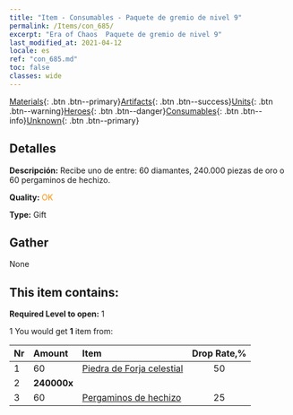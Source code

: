 ```yaml
---
title: "Item - Consumables - Paquete de gremio de nivel 9"
permalink: /Items/con_685/
excerpt: "Era of Chaos  Paquete de gremio de nivel 9"
last_modified_at: 2021-04-12
locale: es
ref: "con_685.md"
toc: false
classes: wide
---
```

 [Materials](/es/Items/){: .btn .btn--primary}[Artifacts](/es/Items/Artifacts/){: .btn .btn--success}[Units](/es/Items/Units/){: .btn .btn--warning}[Heroes](/es/Items/Heroes/){: .btn .btn--danger}[Consumables](/es/Items/Consumables/){: .btn .btn--info}[Unknown](/es/Items/Unknown/){: .btn .btn--primary}

## Detalles
 **Descripción:** Recibe uno de entre: 60 diamantes, 240.000 piezas de oro o 60 pergaminos de hechizo.

 **Quality:** <span style="color: #FF8C00">OK</span>

 **Type:** Gift

## Gather

  None

## This item contains:

 **Required Level to open:** 1

 1 You would get **1** item  from:

  | Nr | Amount |     Item    | Drop Rate,% |
  |:---|:-------|:------------|:---------:|
  | 1 | 60 | [Piedra de Forja celestial](/es/Items/art_188/) | 50 | 
  | 2 |  **240000x** | <i class="fas fa-coins"/> |  | 25 | 
  | 3 | 60 | [Pergaminos de hechizo](/es/Items/con_694/) | 25 | 
